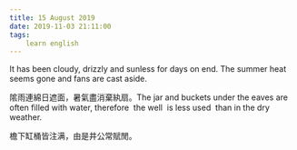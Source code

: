 ```yaml
---
title: 15 August 2019
date: 2019-11-03 21:11:00
tags:
    learn english
---
```

It has been cloudy, drizzly and sunless for
days on end. The summer heat seems gone and fans are cast aside. 

隂雨連綿日遮面，暑氣盡消棄紈扇。The jar and buckets under the eaves are often
filled with water, therefore  the well  is less used  than in the dry
weather.

檐下缸桶皆注满，由是井公常賦閒。